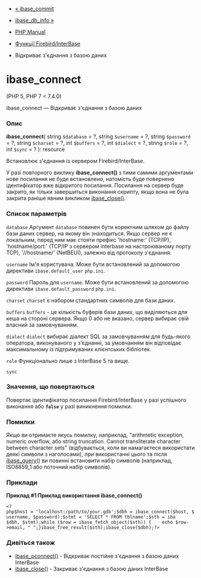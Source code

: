- [« ibase_commit](function.ibase-commit.md)
- [ibase_db_info »](function.ibase-db-info.md)

- [PHP Manual](index.md)
- [Функції Firebird/InterBase](ref.ibase.md)
- Відкриває з'єднання з базою даних

# ibase_connect

(PHP 5, PHP 7 \< 7.4.0)

ibase_connect — Відкриває з'єднання з базою даних

### Опис

**ibase_connect**(
string `$database` = ?,
string `$username` = ?,
string `$password` = ?,
string `$charset` = ?,
int `$buffers` = ?,
int `$dialect` = ?,
string `$role` = ?,
int `$sync` = ?
): resource

Встановлює з'єднання із сервером Firebird/InterBase.

У разі повторного виклику **ibase_connect()** з тими самими аргументами
нове посилання не буде встановлено, натомість буде повернено
ідентифікатор вже відкритого посилання. Посилання на сервер буде закрито, як
тільки завершиться виконання скрипту, якщо вона не була закрита
раніше явним викликом [ibase_close()](function.ibase-close.md).

### Список параметрів

`database`
Аргумент `database` повинен бути коректним шляхом до файлу бази даних
сервер, на якому він знаходиться. Якщо сервер не є локальним,
перед ним має стояти префікс 'hostname:' (TCP/IP), 'hostname/port:'
(TCP/IP з сервером interbase на настроюваному порту TCP), '//hostname/'
(NetBEUI), залежно від протоколу з'єднання.

`username`
Ім'я користувача. Може бути встановлений за допомогою директиви
`ibase.default_user` `php.ini`.

`password`
Пароль для `username`. Може бути встановлений за допомогою директиви
`ibase.default_password` `php.ini`.

`charset`
`charset` є набором стандартних символів для бази даних.

`buffers`
`buffers` - це кількість буферів бази даних, що виділяються для кеша на
стороні сервера. Якщо 0 або не вказано, сервер вибирає свій власний
за замовчуванням.

`dialect`
`dialect` вибирає діалект SQL за замовчуванням для будь-якого оператора,
виконуваного у з'єднанні, за умовчанням він відповідає максимальному
із підтримуваних клієнтських бібліотек.

`role`
Функціонально лише з InterBase 5 та вище.

`sync`

### Значення, що повертаються

Повертає ідентифікатор посилання Firebird/InterBase у разі успішного
виконання або **`false`** у разі виникнення помилки.

### Помилки

Якщо ви отримаєте якусь помилку, наприклад, "arithmetic exception,
numeric overflow, або string truncation. Cannot transliterate character
between character sets" (відбувається, коли ви намагаєтеся використати
деякі символи з наголосами), при використанні цього та після
[ibase_query()](function.ibase-query.md) ви повинні встановити набір
символів (наприклад, ISO8859_1 або поточний набір символів).

### Приклади

**Приклад #1 Приклад використання **ibase_connect()****

` <?php$host = 'localhost:/path/to/your.gdb';$dbh = ibase_connect($host, $username, $password);$stmt = 'SELECT * FROM tblname';$sth = iba $dbh, $stmt);while ($row = ibase_fetch_object($sth)) {    echo $row->email, "
";}ibase_free_result($sth);ibase_close($dbh);?> `

### Дивіться також

- [ibase_pconnect()](function.ibase-pconnect.md) - Відкриває
постійне з'єднання з базою даних InterBase
- [ibase_close()](function.ibase-close.md) - Закриває з'єднання з
базою даних InterBase
